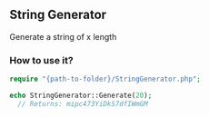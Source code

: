 ## String Generator
Generate a string of x length

### How to use it?

```php
require "{path-to-folder}/StringGenerator.php";

echo StringGenerator::Generate(20);
  // Returns: mipc473YiDkS7dfIWmGM
```
